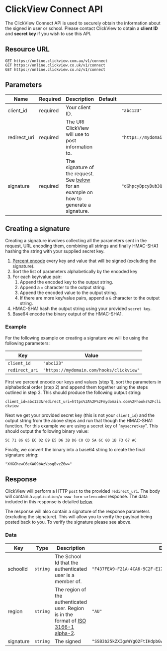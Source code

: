 # ClickView Connect API

The ClickView Connect API is used to securely obtain the information about the signed in user or school. Please contact ClickView to obtain a **client ID** and **secret key** if you wish to use this API.

## Resource URL

```http
GET https://online.clickview.com.au/v1/connect
GET https://online.clickview.co.uk/v1/connect
GET https://online.clickview.co.nz/v1/connect
```

## Parameters

| Name | Required | Description | Default | Example |
| ---- | -------- | ----------- | ------- | ------- |
| client_id | required | Your client ID. || `"abc123"` |
| redirect_uri | required | The URI ClickView will use to post information to. || `"https://mydomain.com/hooks/clickview"` |
| signature | required | The signature of the request. See [below](#creating-a-signature) for an example on how to generate a signature. | | `"dGhpcyBpcyBub3QgYSByZWFsIHNpZ25hdHVyZSA6KA=="` |

## Creating a signature

Creating a signature involves collecting all the parameters sent in the request, URL encoding them, combining all strings and finally HMAC-SHA1 hashing the string with your supplied secret key.

1. [Percent encode](https://tools.ietf.org/html/rfc3986#section-2.1) every key and value that will be signed (excluding the signature).
2. Sort the list of parameters alphabetically by the encoded key
3. For each key/value pair:
   1. Append the encoded key to the output string.
   2. Append a `=` character to the output string.
   3. Append the encoded value to the output string.
   4. If there are more key/value pairs, append a `&` character to the output string.
4. HMAC-SHA1 hash the output string using your provided `secret key`.
5. Base64 encode the binary output of the HMAC-SHA1.

### Example

For the following example on creating a signature we will be using the following parameters:

| Key | Value |
| ---- | ---- |
| `client_id` | `"abc123"` |
| `redirect_uri` | `"https://mydomain.com/hooks/clickview"` |

First we percent encode our keys and values (step 1), sort the parameters in alphabetical order (step 2) and append them together using the steps outlined in step 3. This should produce the following output string:

`client_id=abc123&redirect_uri=https%3A%2F%2Fmydomain.com%2Fhooks%2Fclickview`

Next we get your provided secret key (this is not your `client_id`) and the output string from the above steps and run that though the HMAC-SHA1 function. For this example we are using a secret key of "`mysecretkey`". This should output the following binary value:

`5C 71 86 85 EC 02 E9 E5 D6 3B D6 C0 CD 5A 6C 80 1B F3 67 AC`

Finally, we convert the binary into a base64 string to create the final signature string:

`"XHGGhewC6eXWO9bAzVpsgBvzZ6w="`

## Response

ClickView will perform a HTTP `post` to the provided `redirect_uri`. The body will contain a `application/x-www-form-urlencoded` response. The data included in this response is detailed [below](#data).

The response will also contain a signature of the response parameters (excluding the signature). This will allow you to verify the payload being posted back to you. To verify the signature please see above.

### Data

| Key      | Type     | Description | Example |
| -------- | -------- | ----------- | ------- |
| schoolId | `string` | The School Id that the authenticated user is a member of. | `"F437FEA9-F21A-4CA6-9C2F-E1792CF87CFE"`|
| region   | `string` | The region of the authenticated user. Region is in the format of [ISO 3166-1 alpha-2](https://en.wikipedia.org/wiki/ISO_3166-1_alpha-2). | `"AU"`|
| signature| `string` | The signed | `"SSB3b25kZXIgaWYgQ2FtIHdpbGwgZXZlciBkZWNvZGUgdGhpcyBzdHJpbmc"`|